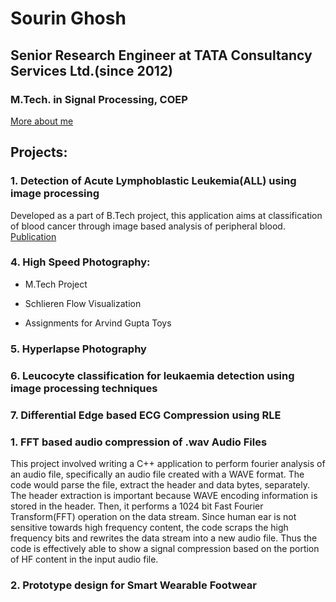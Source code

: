 # Sourin Ghosh
## Senior Research Engineer at TATA Consultancy Services Ltd.(since 2012)
### M.Tech. in Signal Processing, COEP
[More about me](aboutme.md)

## Projects:
### 1. Detection of Acute Lymphoblastic Leukemia(ALL) using image processing
Developed as a part of B.Tech project, this application aims at classification of blood cancer through image based analysis of peripheral blood.
[Publication](http://ieeexplore.ieee.org/document/7087834/)

### 4. High Speed Photography:
- M.Tech Project

- Schlieren Flow Visualization
- Assignments for Arvind Gupta Toys

### 5. Hyperlapse Photography

### 6. Leucocyte classification for leukaemia detection using image processing techniques

### 7. Differential Edge based ECG Compression using RLE

### 1. FFT based audio compression of .wav Audio Files
This project involved writing a C++ application to perform fourier analysis of an audio file, specifically an audio file created with a WAVE format. The code would parse the file, extract the header and data bytes, separately. The header extraction is important because WAVE encoding information is stored in the header. Then, it performs a 1024 bit Fast Fourier Transform(FFT) operation on the data stream. Since human ear is not sensitive towards high frequency content, the code scraps the high frequency bits and rewrites the data stream into a new audio file. Thus the code is effectively able to show a signal compression based on the portion of HF content in the input audio file.

### 2. Prototype design for Smart Wearable Footwear





